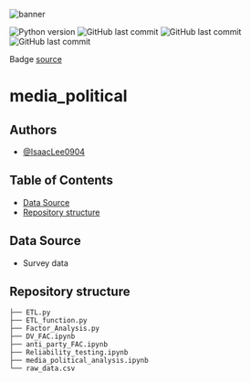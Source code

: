 ![banner](https://github.com/IsaacLee0904/media_political/assets/54140164/18e35fac-7be2-4a8f-8ee8-3342094f5946)

![Python version](https://img.shields.io/badge/Python%20Version-3.9+-lightgrey)
![GitHub last commit](https://img.shields.io/badge/last%20commit-Jul-green)
![GitHub last commit](https://img.shields.io/badge/Repo%20Size-2.3M-blue)
![GitHub last commit](https://img.shields.io/badge/Project%20Type-Analytical%20Project-red)

Badge [source](https://shields.io/)

# media_political

## Authors
- [@IsaacLee0904](https://github.com/IsaacLee0904)

## Table of Contents
  - [Data Source](#Data-Source)
  - [Repository structure](#repository-structure)


## Data Source
  - Survey data

## Repository structure
```
├── ETL.py
├── ETL_function.py
├── Factor_Analysis.py
├── DV_FAC.ipynb
├── anti_party_FAC.ipynb
├── Reliability_testing.ipynb
├── media_political_analysis.ipynb
└── raw_data.csv
```
